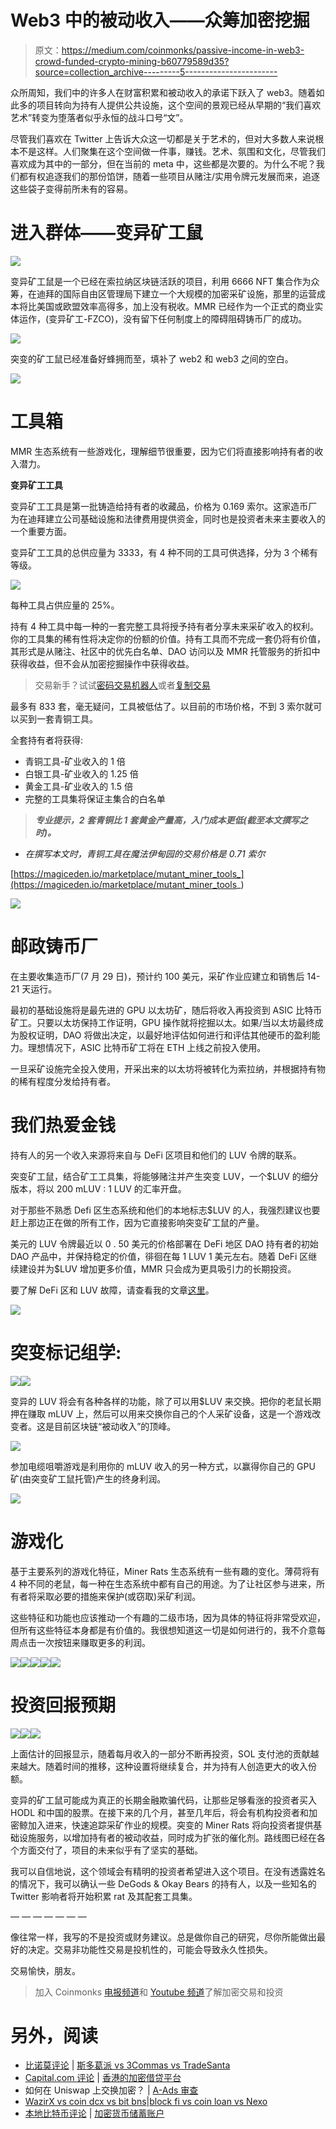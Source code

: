 # Web3 中的被动收入——众筹加密挖掘

> 原文：<https://medium.com/coinmonks/passive-income-in-web3-crowd-funded-crypto-mining-b60779589d35?source=collection_archive---------5----------------------->

众所周知，我们中的许多人在财富积累和被动收入的承诺下跃入了 web3。随着如此多的项目转向为持有人提供公共设施，这个空间的景观已经从早期的“我们喜欢艺术”转变为堕落者似乎永恒的战斗口号“文”。

尽管我们喜欢在 Twitter 上告诉大众这一切都是关于艺术的，但对大多数人来说根本不是这样。人们聚集在这个空间做一件事，赚钱。艺术、氛围和文化，尽管我们喜欢成为其中的一部分，但在当前的 meta 中，这些都是次要的。为什么不呢？我们都有权追逐我们的那份馅饼，随着一些项目从赌注/实用令牌元发展而来，追逐这些袋子变得前所未有的容易。

# 进入群体——变异矿工鼠

![](img/db146a05adcf4fbbb30953c8c8a9f86f.png)

变异矿工鼠是一个已经在索拉纳区块链活跃的项目，利用 6666 NFT 集合作为众筹，在迪拜的国际自由区管理局下建立一个大规模的加密采矿设施，那里的运营成本将比美国或欧盟效率高得多，加上没有税收。MMR 已经作为一个正式的商业实体运作，(变异矿工-FZCO)，没有留下任何制度上的障碍阻碍铸币厂的成功。

![](img/2a5dfbcbf07be27ee0ba7c8c40ef19ac.png)

突变的矿工鼠已经准备好蜂拥而至，填补了 web2 和 web3 之间的空白。

![](img/efc0431f32d912bfb8f857c8c94a2919.png)

# 工具箱

MMR 生态系统有一些游戏化，理解细节很重要，因为它们将直接影响持有者的收入潜力。

**变异矿工工具**

变异矿工工具是第一批铸造给持有者的收藏品，价格为 0.169 索尔。这家造币厂为在迪拜建立公司基础设施和法律费用提供资金，同时也是投资者未来主要收入的一个重要方面。

变异矿工工具的总供应量为 3333，有 4 种不同的工具可供选择，分为 3 个稀有等级。

![](img/6435a4b3f9b5a90115b6376666574d11.png)

每种工具占供应量的 25%。

持有 4 种工具中每一种的一套完整工具将授予持有者分享未来采矿收入的权利。你的工具集的稀有性将决定你的份额的价值。持有工具而不完成一套仍将有价值，其形式是从赌注、社区中的优先白名单、DAO 访问以及 MMR 托管服务的折扣中获得收益，但不会从加密挖掘操作中获得收益。

> 交易新手？试试[密码交易机器人](/coinmonks/crypto-trading-bot-c2ffce8acb2a)或者[复制交易](/coinmonks/top-10-crypto-copy-trading-platforms-for-beginners-d0c37c7d698c)

最多有 833 套，毫无疑问，工具被低估了。以目前的市场价格，不到 3 索尔就可以买到一套青铜工具。

全套持有者将获得:

*   青铜工具-矿业收入的 1 倍
*   白银工具-矿业收入的 1.25 倍
*   黄金工具-矿业收入的 1.5 倍
*   完整的工具集将保证主集合的白名单

> ***专业提示，2 套青铜比 1 套黄金产量高，入门成本更低(截至本文撰写之时)。***

*   *在撰写本文时，青铜工具在魔法伊甸园的交易价格是 0.71 索尔*

[https://magiceden.io/marketplace/mutant_miner_tools_](https://magiceden.io/marketplace/mutant_miner_tools_)

![](img/a0dade764c369762923b4620ae6f83a8.png)

# 邮政铸币厂

在主要收集造币厂(7 月 29 日)，预计约 100 美元，采矿作业应建立和销售后 14-21 天运行。

最初的基础设施将是最先进的 GPU 以太坊矿，随后将收入再投资到 ASIC 比特币矿工。只要以太坊保持工作证明，GPU 操作就将挖掘以太。如果/当以太坊最终成为股权证明，DAO 将做出决定，以最好地评估如何进行和评估其他硬币的盈利能力。理想情况下，ASIC 比特币矿工将在 ETH 上线之前投入使用。

一旦采矿设施完全投入使用，开采出来的以太坊将被转化为索拉纳，并根据持有物的稀有程度分发给持有者。

# 我们热爱金钱

持有人的另一个收入来源将来自与 DeFi 区项目和他们的 LUV 令牌的联系。

突变矿工鼠，结合矿工工具集，将能够赌注并产生突变 LUV，一个$LUV 的细分版本，将以 200 mLUV : 1 LUV 的汇率开盘。

对于那些不熟悉 Defi 区生态系统和他们的本地标志$LUV 的人，我强烈建议也要赶上那边正在做的所有工作，因为它直接影响突变矿工鼠的产量。

美元的 LUV 令牌最近以 0 . 50 美元的价格部署在 DeFi 地区 DAO 持有者的初始 DAO 产品中，并保持稳定的价值，徘徊在每 1 LUV 1 美元左右。随着 DeFi 区继续建设并为$LUV 增加更多价值，MMR 只会成为更具吸引力的长期投资。

要了解 DeFi 区和 LUV 故障，请查看我的文章[这里](/@irish_/defi-district-the-new-web3-meta-7969dee4c128)。

![](img/420e04fe49a5f215b56b648ccace425d.png)

# 突变标记组学:

![](img/c779836e985fee6743a3be9c7007d50a.png)![](img/c8709c73c9f46c71a8807e3c5a510529.png)

变异的 LUV 将会有各种各样的功能，除了可以用$LUV 来交换。把你的老鼠长期押在赚取 mLUV 上，然后可以用来交换你自己的个人采矿设备，这是一个游戏改变者。这是目前区块链“被动收入”的顶峰。

![](img/41d8ec387dff488358533421d2ba53b1.png)

参加电缆咀嚼游戏是利用你的 mLUV 收入的另一种方式，以赢得你自己的 GPU 矿(由突变矿工鼠托管)产生的终身利润。

![](img/2d639b565e48d3d66652c471b3d83a0e.png)

# 游戏化

基于主要系列的游戏化特征，Miner Rats 生态系统有一些有趣的变化。薄荷将有 4 种不同的老鼠，每一种在生态系统中都有自己的用途。为了让社区参与进来，所有者将采取必要的措施来保护(或窃取)采矿利润。

这些特征和功能也应该推动一个有趣的二级市场，因为具体的特征将非常受欢迎，但所有这些特征本身都是有价值的。我很想知道这一切是如何进行的，我不介意每周点击一次按钮来赚取更多的利润。

![](img/418c803d1f8da84dcec227fc0fc654d7.png)![](img/b696a640c427b4e10558edf72c50e920.png)![](img/febf11f3e1f5f550d39d516ccabd6aeb.png)![](img/511373a74b9fccf19431685229013b45.png)![](img/ef9a340d01be328b25907e046cb6c5d5.png)

# 投资回报预期

![](img/d70bdad923d3a282f8f4c963ba595bc2.png)![](img/55f715f209cf23adf07da5c733f9efb6.png)![](img/dd37b9474c452854248c8c4d2f7e4f61.png)

上面估计的回报显示，随着每月收入的一部分不断再投资，SOL 支付池的贡献越来越大。随着时间的推移，这种设置将继续复合，并为持有人创造更大的收入份额。

变异的矿工鼠可能成为真正的长期金融欺骗代码，让那些足够看涨的投资者买入 HODL 和中国的股票。在接下来的几个月，甚至几年后，将会有机构投资者和加密鲸加入进来，快速追踪采矿作业的规模。突变的 Miner Rats 将向投资者提供基础设施服务，以增加持有者的被动收益，同时成为扩张的催化剂。路线图已经在各个方面交付了，项目的未来似乎有了坚实的基础。

我可以自信地说，这个领域会有精明的投资者希望进入这个项目。在没有透露姓名的情况下，我可以确认一些 DeGods & Okay Bears 的持有人，以及一些知名的 Twitter 影响者将开始积累 rat 及其配套工具集。

— — — — — — —

像往常一样，我写的不是投资或财务建议。总是做你自己的研究，尽你所能做出最好的决定。交易非功能性交易是投机性的，可能会导致永久性损失。

交易愉快，朋友。

> 加入 Coinmonks [电报频道](https://t.me/coincodecap)和 [Youtube 频道](https://www.youtube.com/c/coinmonks/videos)了解加密交易和投资

# 另外，阅读

*   [比诺莫评论](https://coincodecap.com/binomo-review) | [斯多葛派 vs 3Commas vs TradeSanta](https://coincodecap.com/stoic-vs-3commas-vs-tradesanta)
*   [Capital.com 评论](https://coincodecap.com/capital-com-review) | [香港的加密借贷平台](https://coincodecap.com/crypto-lending-hong-kong)
*   如何在 Uniswap 上交换加密？ | [A-Ads 审查](https://coincodecap.com/a-ads-review)
*   [WazirX vs coin dcx vs bit bns](/coinmonks/wazirx-vs-coindcx-vs-bitbns-149f4f19a2f1)|[block fi vs coin loan vs Nexo](/coinmonks/blockfi-vs-coinloan-vs-nexo-cb624635230d)
*   [本地比特币评论](/coinmonks/localbitcoins-review-6cc001c6ed56) | [加密货币储蓄账户](https://coincodecap.com/cryptocurrency-savings-accounts)
